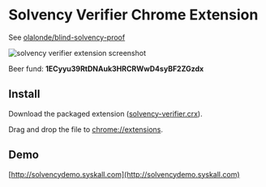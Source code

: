# Solvency Verifier Chrome Extension

See [olalonde/blind-solvency-proof](https://github.com/olalonde/blind-solvency-proof)

![solvency verifier extension screenshot](docs/screenshot.png)

Beer fund: **1ECyyu39RtDNAuk3HRCRWwD4syBF2ZGzdx**

## Install

Download the packaged extension
([solvency-verifier.crx](https://raw.github.com/olalonde/blproof-extension/master/dist/solvency-verifier.crx)). 

Drag and drop the file to [chrome://extensions](chrome://extensions).

## Demo

[http://solvencydemo.syskall.com](http://solvencydemo.syskall.com)
